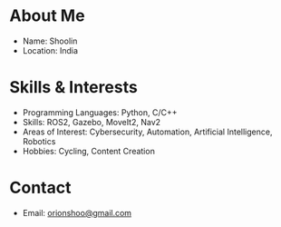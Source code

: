 # About Me
- Name: Shoolin
- Location: India

# Skills & Interests
- Programming Languages: Python, C/C++
- Skills: ROS2, Gazebo, MoveIt2, Nav2
- Areas of Interest: Cybersecurity, Automation, Artificial Intelligence, Robotics
- Hobbies: Cycling, Content Creation
 
# Contact
- Email: orionshoo@gmail.com
